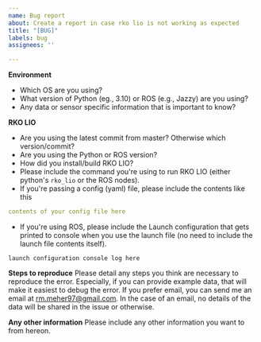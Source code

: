```yaml
---
name: Bug report
about: Create a report in case rko lio is not working as expected
title: "[BUG]"
labels: bug
assignees: ''

---
```


**Environment**
- Which OS are you using?
- What version of Python (eg., 3.10) or ROS (e.g., Jazzy) are you using?
- Any data or sensor specific information that is important to know?

**RKO LIO**
- Are you using the latest commit from master? Otherwise which version/commit?
- Are you using the Python or ROS version?
- How did you install/build RKO LIO?
- Please include the command you're using to run RKO LIO (either python's `rko_lio` or the ROS nodes). 
- If you're passing a config (yaml) file, please include the contents like this
```yaml
contents of your config file here
```
- If you're using ROS, please include the Launch configuration that gets printed to console when you use the launch file (no need to include the launch file contents itself).
```text
launch configuration console log here
```

**Steps to reproduce**
Please detail any steps you think are necessary to reproduce the error.
Especially, if you can provide example data, that will make it easiest to debug the error. If you prefer email, you can send me an email at rm.meher97@gmail.com. In the case of an email, no details of the data will be shared in the issue or otherwise.

**Any other information**
Please include any other information you want to from hereon.
